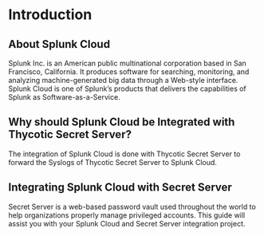 [title]: # (Splunk Cloud)
[tags]: # (introduction)
[priority]: # (1)
# Introduction

## About Splunk Cloud

Splunk Inc. is an American public multinational corporation based in San
Francisco, California. It produces software for searching, monitoring, and
analyzing machine-generated big data through a Web-style interface. Splunk Cloud
is one of Splunk’s products that delivers the capabilities of Splunk as
Software-as-a-Service.

## Why should Splunk Cloud be Integrated with Thycotic Secret Server?

The integration of Splunk Cloud is done with Thycotic Secret Server to forward
the Syslogs of Thycotic Secret Server to Splunk Cloud.

## Integrating Splunk Cloud with Secret Server

Secret Server is a web-based password vault used throughout the world to help
organizations properly manage privileged accounts. This guide will assist you
with your Splunk Cloud and Secret Server integration project.
